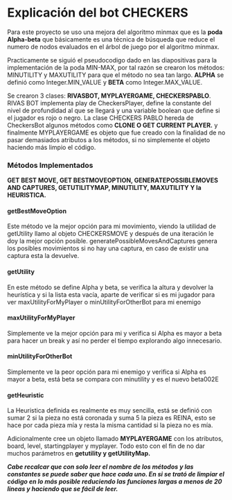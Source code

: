 # Explicación del bot CHECKERS

Para este proyecto se uso una mejora del algoritmo minmax que es la **poda Alpha-beta** que básicamente es una técnica de búsqueda que reduce el numero de nodos evaluados en el árbol de juego por el algoritmo minmax.

Practicamente se siguió el pseudocodigo dado en las diapositivas para la implementación de la poda MIN-MAX, por tal razón se crearon los métodos: MINUTILITY y MAXUTILITY para que el método no sea tan largo.
**ALPHA** se definió como Integer.MIN_VALUE y **BETA** como Integer.MAX_VALUE.

Se crearon 3 clases: **RIVASBOT, MYPLAYERGAME, CHECKERSPABLO**.
RIVAS BOT implementa play de CheckersPlayer, define la constante del nivel de profundidad al que se llegará y una variable boolean que define si el jugador es rojo o negro.
La clase CHECKERS PABLO hereda de CheckersBot algunos métodos como **CLONE O GET CURRENT PLAYER.**
y finalmente MYPLAYERGAME es objeto que fue creado con la finalidad de no pasar demasiados atributos a los métodos, si no simplemente el objeto haciendo más limpio el código.

### Métodos Implementados

**GET BEST MOVE, GET BESTMOVEOPTION, GENERATEPOSSIBLEMOVES AND CAPTURES, GETUTILITYMAP, MINUTILITY, MAXUTILITY Y la HEURISTICA.**

#### getBestMoveOption

Este método ve la mejor opción para mi movimiento, viendo la utilidad de getUtility llamo al objeto CHECKERSMOVE y después de una iteración le doy la mejor opción posible.
generatePossibleMovesAndCaptures genera los posibles movimientos si no hay una captura, en caso de existir una captura esta la devuelve.

#### getUtility

En este método se define Alpha y beta, se verifica la altura y devolver la heurística y si la lista esta vacía, aparte de verificar si es mi jugador para ver maxUtilityForMyPlayer o minUtilityForOtherBot para mi enemigo

#### maxUtilityForMyPlayer

Simplemente ve la mejor opción para mi y verifica si Alpha es mayor a beta para hacer un break y así no perder el tiempo explorando algo innecesario.

#### minUtilityForOtherBot

Simplemente ve la peor opción para mi enemigo y verifica si Alpha es mayor a beta, está beta se compara con minutility y es el nuevo beta002E

#### getHeuristic

La Heuristica definida es realmente es muy sencilla, está se definió con sumar 2 si la pieza no está coronada y suma 5 la pieza es REINA, esto se hace por cada pieza mía y resta la misma cantidad si la pieza no es mía.

Adicionalmente cree un objeto llamado **MYPLAYERGAME** con los atributos, board, level, startingplayer y myplayer.
Todo esto con el fin de no dar muchos parámetros en **getutility y getUtilityMap.**

**_Cabe recalcar que con solo leer el nombre de los métodos y las constantes se puede saber que hace cada uno. En si se trató de limpiar el código en lo más posible reduciendo las funciones largas a menos de 20 lineas y haciendo que se fácil de leer._**
